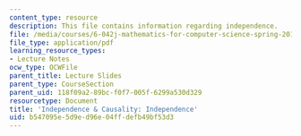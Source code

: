 ```yaml
---
content_type: resource
description: This file contains information regarding independence.
file: /media/courses/6-042j-mathematics-for-computer-science-spring-2015/b547095e5d9ed96e04ffdefb49bf53d3_MIT6_042JS15_Independence.pdf
file_type: application/pdf
learning_resource_types:
- Lecture Notes
ocw_type: OCWFile
parent_title: Lecture Slides
parent_type: CourseSection
parent_uid: 118f09a2-89bc-f0f7-005f-6299a530d329
resourcetype: Document
title: 'Independence & Causality: Independence'
uid: b547095e-5d9e-d96e-04ff-defb49bf53d3
---
```

